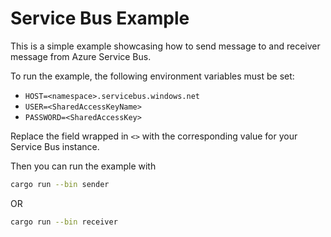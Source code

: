 # Service Bus Example

This is a simple example showcasing how to send message to and receiver message from Azure Service Bus.

To run the example, the following environment variables must be set:

- `HOST=<namespace>.servicebus.windows.net`
- `USER=<SharedAccessKeyName>`
- `PASSWORD=<SharedAccessKey>`

Replace the field wrapped in `<>` with the corresponding value for your Service Bus instance.

Then you can run the example with

```sh
cargo run --bin sender
```

OR

```sh
cargo run --bin receiver
```
